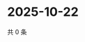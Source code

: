 # 2025-10-22

共 0 条

<!-- BEGIN ZHIHUVIDEO -->
<!-- 最后更新时间 Wed Oct 22 2025 19:10:48 GMT+0800 (China Standard Time) -->

<!-- END ZHIHUVIDEO -->
